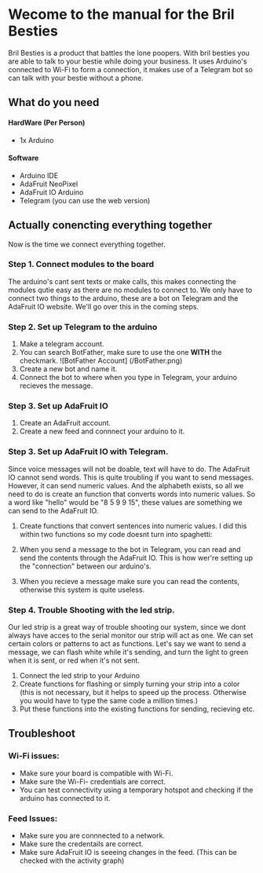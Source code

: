 # Wecome to the manual for the Bril Besties
Bril Besties is a product that battles the lone poopers. With bril besties you are able to talk to your bestie while doing your business.
It uses Arduino's connected to Wi-Fi to form a connection, it makes use of a Telegram bot so can talk with your bestie without a phone.
## What do you need
#### HardWare (Per Person)
- 1x Arduino
#### Software
- Arduino IDE
- AdaFruit NeoPixel
- AdaFruit IO Arduino
- Telegram (you can use the web version)
## Actually conencting everything together
Now is the time we connect everything together. 
 ### Step 1. Connect modules to the board
 The arduino's cant sent texts or make calls, this makes connecting the modules qutie easy as there are no modules to connect to. We only have to connect two things to the arduino, these are a bot on Telegram and the AdaFruit IO website. We'll go over this in the coming steps.
### Step 2. Set up Telegram to the arduino
1. Make a telegram account.
2. You can search BotFather, make sure to use the one **WITH** the checkmark.
   ![BotFather Account] (/BotFather.png)
4. Create a new bot and name it.
5. Connect the bot to where when you type in Telegram, your arduino recieves the message.

### Step 3. Set up AdaFruit IO
1. Create an AdaFruit account.
2. Create a new feed and connnect your arduino to it.

### Step 3. Set up AdaFruit IO with Telegram.
Since voice messages will not be doable, text will have to do. The AdaFruit IO cannot send words. This is quite troubling if you want to send messages. However, it can send numeric values. And the alphabeth exists, so all we need to do is create an function that converts words into numeric values. So a word like "hello" would be "8 5 9 9 15", these values are something we can send to the AdaFruit IO. 
1. Create functions that convert sentences into numeric values. I did this within two functions so my code doesnt turn into spaghetti:
    
3. When you send a message to the bot in Telegram, you can read and send the contents through the AdaFruit IO. This is how wer're setting up the "connection" between our arduino's.
4. When you recieve a message make sure you can read the contents, otherwise this system is quite useless.

### Step 4. Trouble Shooting with the led strip.
Our led strip is a great way of trouble shooting our system, since we dont always have acces to the serial monitor our strip will act as one.
We can set certain colors or patterns to act as functions.
Let's say we want to send a message, we can flash white while it's sending, and turn the light to green when it is sent, or red when it's not sent.
1. Connect the led strip to your Arduino
2. Create functions for flashing or simply turning your strip into a color (this is not necessary, but it helps to speed up the process. Otherwise you would have to type the same code a million times.)
3. Put these functions into the existing functions for sending, recieving etc.
## Troubleshoot
### Wi-Fi issues:
- Make sure your board is compatible with Wi-Fi.
- Make sure the Wi-Fi- credentials are correct.
- You can test connectivity using a temporary hotspot and checking if the arduino has connected to it.
### Feed Issues:
- Make sure you are connnected to a network.
- Make sure the credentails are correct.
- Make sure AdaFruit IO is seeeing changes in the feed. (This can be checked with the activity graph)
